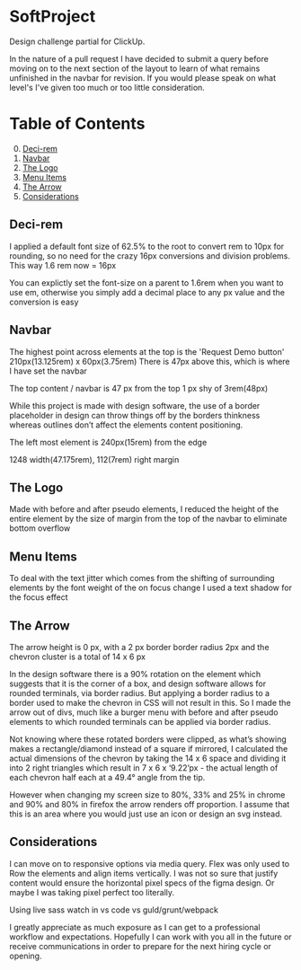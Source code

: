 # SoftProject
Design challenge partial for ClickUp.

In the nature of a pull request
I have decided to submit a query before moving on to the next section of the layout to learn of what remains unfinished in the navbar for revision.
If you would please speak on what level's I've given too much or too little consideration.

# Table of Contents
0. [Deci-rem](#Deci-rem)
1. [Navbar](#Navbar)
2. [The Logo](#The-Logo)
3. [Menu Items](#Menu-Items)
4. [The Arrow](#The-Arrow)
5. [Considerations](#Considerations)


## Deci-rem

I applied a default font size of 62.5% to the root to convert rem to 10px for rounding, so no need for the crazy 16px conversions and division problems.
This way 1.6 rem now = 16px

You can explictly set the font-size on a parent to 1.6rem when you want to use em,
otherwise you simply add a decimal place to any px value and the conversion is easy


## Navbar

The highest point across elements at the top is the 'Request Demo button' 210px(13.125rem) x 60px(3.75rem)
There is 47px above this, which is where I have set the navbar

The top content / navbar is 47 px from the top
1 px shy of 3rem(48px)

While this project is made with design software, the use of a border placeholder in design
can throw things off by the borders thinkness
whereas outlines don’t affect the elements content positioning.

The left most element is 240px(15rem) from the edge

1248 width(47.175rem), 112(7rem) right margin


## The Logo

Made with before and after pseudo elements, I reduced the height of the entire element by the size of margin from the top of the navbar 
to eliminate bottom overflow


## Menu Items

To deal with the text jitter which comes from the shifting of surrounding elements by the font weight of the on focus change
I used a text shadow for the focus effect


## The Arrow
The arrow height is 0 px, with a 2 px border border radius 2px
and the chevron cluster is a total of 14 x 6 px

In the design software there is a 90% rotation on the element which suggests that it is the corner of a box, 
and design software allows for rounded terminals, via border radius.
But applying a border radius to a border used to make the chevron in CSS will not result in this.
So I made the arrow out of divs, much like a burger menu with before and after pseudo elements
to which rounded terminals can be applied via border radius.

Not knowing where these rotated borders were clipped, as what’s showing makes a rectangle/diamond instead of a square if mirrored,
I calculated the actual dimensions of the chevron by taking the 14 x 6 space and dividing it 
into 2 right triangles which result in 7 x 6 x ‘9.22’px - the actual length of each chevron half
each at a 49.4° angle from the tip.

However when changing my screen size to 80%, 33% and 25% in chrome and 90% and 80% in firefox the arrow renders off proportion.
I assume that this is an area where you would just use an icon or design an svg instead.

## Considerations

I can move on to responsive options via media query.
Flex was only used to Row the elements and align items vertically. I was not so sure that justify content would ensure the horizontal pixel specs of the figma design.
Or maybe I was taking pixel perfect too literally.

Using live sass watch in vs code
vs guld/grunt/webpack

I greatly appreciate as much exposure as I can get to a professional workflow and expectations.
Hopefully I can work with you all in the future or receive communications in order to prepare for the next hiring cycle or opening.

